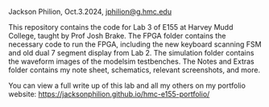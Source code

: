 Jackson Philion, Oct.3.2024, jphilion@g.hmc.edu 

This repository contains the code for Lab 3 of E155 at Harvey Mudd College, taught by Prof Josh Brake. The FPGA folder contains the necessary code to run the FPGA, including the new keyboard scanning FSM and old dual 7 segment display from Lab 2. The simulation folder contains the waveform images of the modelsim testbenches. The Notes and Extras folder contains my note sheet, schematics, relevant screenshots, and more.

You can view a full write up of this lab and all my others on my portfolio website: https://jacksonphilion.github.io/hmc-e155-portfolio/
